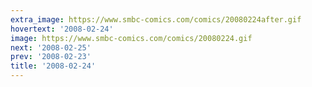 ```yaml
---
extra_image: https://www.smbc-comics.com/comics/20080224after.gif
hovertext: '2008-02-24'
image: https://www.smbc-comics.com/comics/20080224.gif
next: '2008-02-25'
prev: '2008-02-23'
title: '2008-02-24'
---
```

